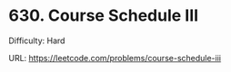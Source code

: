 # 630. Course Schedule III

Difficulty: Hard

URL: https://leetcode.com/problems/course-schedule-iii

